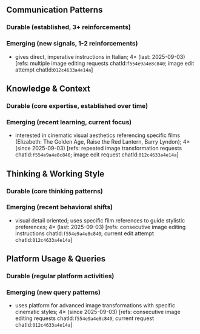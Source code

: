 ## Communication Patterns
### Durable (established, 3+ reinforcements)

### Emerging (new signals, 1-2 reinforcements)
- gives direct, imperative instructions in Italian; 4× (last: 2025-09-03) [refs: multiple image editing requests chatId:`f554e9a4e8c840`; image edit attempt chatId:`012c4633a4e14a`]

## Knowledge & Context
### Durable (core expertise, established over time)

### Emerging (recent learning, current focus)
- interested in cinematic visual aesthetics referencing specific films (Elizabeth: The Golden Age, Raise the Red Lantern, Barry Lyndon); 4× (since 2025-09-03) [refs: repeated image transformation requests chatId:`f554e9a4e8c840`; image edit request chatId:`012c4633a4e14a`]

## Thinking & Working Style
### Durable (core thinking patterns)

### Emerging (recent behavioral shifts)
- visual detail oriented; uses specific film references to guide stylistic preferences; 4× (last: 2025-09-03) [refs: consecutive image editing instructions chatId:`f554e9a4e8c840`; current edit attempt chatId:`012c4633a4e14a`]

## Platform Usage & Queries
### Durable (regular platform activities)

### Emerging (new query patterns)
- uses platform for advanced image transformations with specific cinematic styles; 4× (since 2025-09-03) [refs: consecutive image editing requests chatId:`f554e9a4e8c840`; current request chatId:`012c4633a4e14a`]